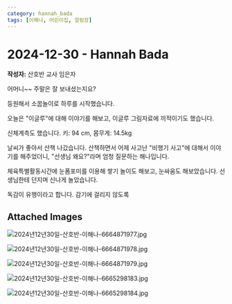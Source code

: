 ```yaml
---
category: hannah_bada
tags: [이해나, 어린이집, 알림장]
---
```


# 2024-12-30 - Hannah Bada

**작성자:** 산호반 교사 임은자  

어머니~~ 주말은 잘 보내셨는지요?

등원해서 소꿉놀이로 하루를 시작했습니다.

오늘은 "이글루"에 대해 이야기를 해보고, 이글루 그림자료에 끼적이기도 했습니다. 

신체계측도 했습니다. 키:  94 cm,   몸무게:   14.5kg

날씨가 좋아서 산책 나갔습니다. 산책하면서 어제 사고난 "비행기 사고"에 대해서 이야기를 해주었더니, "선생님 왜요?"라며 엄청 질문하는 해나입니다.

체육특별활동시간에 눈폼포미를 이용해  쌓기 놀이도 해보고, 눈싸움도 해보았습니다.  선생님한테 던지며 신나게 놀았습니다.

독감이 유행이라고 합니다. 감기에 걸리지 않도록

## Attached Images
![2024년12년30일-산호반-이해나-6664871977.jpg](d:\Users\hannah\Downloads\kids\photo\2024년12년30일-산호반-이해나-6664871977.jpg)

![2024년12년30일-산호반-이해나-6664871978.jpg](d:\Users\hannah\Downloads\kids\photo\2024년12년30일-산호반-이해나-6664871978.jpg)

![2024년12년30일-산호반-이해나-6664871979.jpg](d:\Users\hannah\Downloads\kids\photo\2024년12년30일-산호반-이해나-6664871979.jpg)

![2024년12년30일-산호반-이해나-6665298183.jpg](d:\Users\hannah\Downloads\kids\photo\2024년12년30일-산호반-이해나-6665298183.jpg)

![2024년12년30일-산호반-이해나-6665298184.jpg](d:\Users\hannah\Downloads\kids\photo\2024년12년30일-산호반-이해나-6665298184.jpg)

